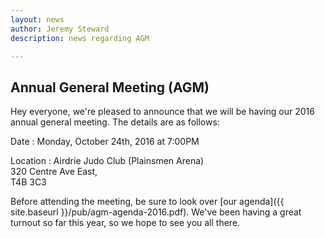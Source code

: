 ```yaml
---
layout: news
author: Jeremy Steward
description: news regarding AGM

---
```


## Annual General Meeting (AGM)

Hey everyone, we're pleased to announce that we will be having our 2016 annual
general meeting. The details are as follows:

Date
 : Monday, October 24th, 2016 at 7:00PM
 
Location
 : Airdrie Judo Club (Plainsmen Arena)<br> 320 Centre Ave East,<br> T4B 3C3

Before attending the meeting, be sure to look over [our agenda]({{ site.baseurl
}}/pub/agm-agenda-2016.pdf). We've been having a great turnout so far this year,
so we hope to see you all there.
